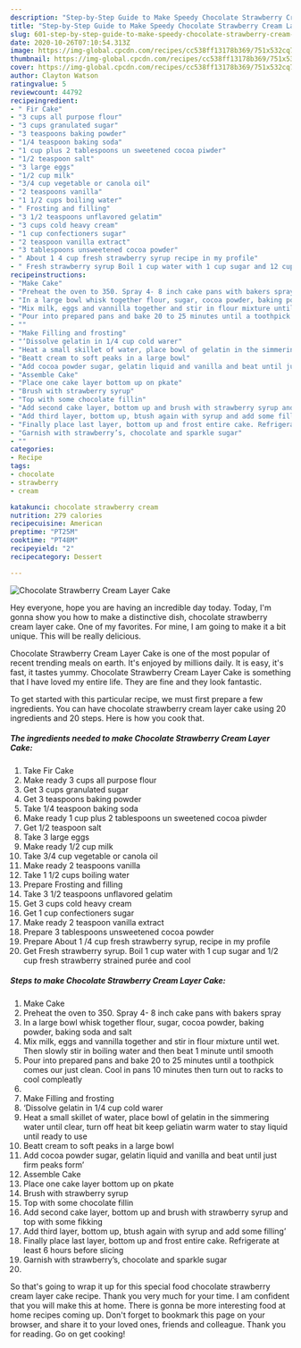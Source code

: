 ```yaml
---
description: "Step-by-Step Guide to Make Speedy Chocolate Strawberry Cream Layer Cake"
title: "Step-by-Step Guide to Make Speedy Chocolate Strawberry Cream Layer Cake"
slug: 601-step-by-step-guide-to-make-speedy-chocolate-strawberry-cream-layer-cake
date: 2020-10-26T07:10:54.313Z
image: https://img-global.cpcdn.com/recipes/cc538ff13178b369/751x532cq70/chocolate-strawberry-cream-layer-cake-recipe-main-photo.jpg
thumbnail: https://img-global.cpcdn.com/recipes/cc538ff13178b369/751x532cq70/chocolate-strawberry-cream-layer-cake-recipe-main-photo.jpg
cover: https://img-global.cpcdn.com/recipes/cc538ff13178b369/751x532cq70/chocolate-strawberry-cream-layer-cake-recipe-main-photo.jpg
author: Clayton Watson
ratingvalue: 5
reviewcount: 44792
recipeingredient:
- " Fir Cake"
- "3 cups all purpose flour"
- "3 cups granulated sugar"
- "3 teaspoons baking powder"
- "1/4 teaspoon baking soda"
- "1 cup plus 2 tablespoons un sweetened cocoa piwder"
- "1/2 teaspoon salt"
- "3 large eggs"
- "1/2 cup milk"
- "3/4 cup vegetable or canola oil"
- "2 teaspoons vanilla"
- "1 1/2 cups boiling water"
- " Frosting and filling"
- "3 1/2 teaspoons unflavored gelatim"
- "3 cups cold heavy cream"
- "1 cup confectioners sugar"
- "2 teaspoon vanilla extract"
- "3 tablespoons unsweetened cocoa powder"
- " About 1 4 cup fresh strawberry syrup recipe in my profile"
- " Fresh strawberry syrup Boil 1 cup water with 1 cup sugar and 12 cup fresh strawberry strained pure and cool"
recipeinstructions:
- "Make Cake"
- "Preheat the oven to 350. Spray 4- 8 inch cake pans with bakers spray"
- "In a large bowl whisk together flour, sugar, cocoa powder, baking powder, baking soda and salt"
- "Mix milk, eggs and vannilla together and stir in flour mixture until wet. Then slowly stir in boiling water and then beat 1 minute until smooth"
- "Pour into prepared pans and bake 20 to 25 minutes until a toothpick comes our just clean. Cool in pans 10 minutes then turn out to racks to cool compleatly"
- ""
- "Make Filling and frosting"
- "‘Dissolve gelatin in 1/4 cup cold warer"
- "Heat a small skillet of water, place bowl of gelatin in the simmering water until clear, turn off heat bit keep geliatin warm water to stay liquid until ready to use"
- "Beatt cream to soft peaks in a large bowl"
- "Add cocoa powder sugar, gelatin liquid and vanilla and beat until just firm peaks form’"
- "Assemble Cake"
- "Place one cake layer bottom up on pkate"
- "Brush with strawberry syrup"
- "Top with some chocolate fillin"
- "Add second cake layer, bottom up and brush with strawberry syrup and top with some fikking"
- "Add third layer, bottom up, btush again with syrup and add some filling’"
- "Finally place last layer, bottom up and frost entire cake. Refrigerate at least 6 hours before slicing"
- "Garnish with strawberry’s, chocolate and sparkle sugar"
- ""
categories:
- Recipe
tags:
- chocolate
- strawberry
- cream

katakunci: chocolate strawberry cream 
nutrition: 279 calories
recipecuisine: American
preptime: "PT25M"
cooktime: "PT48M"
recipeyield: "2"
recipecategory: Dessert

---
```



![Chocolate Strawberry Cream Layer Cake](https://img-global.cpcdn.com/recipes/cc538ff13178b369/751x532cq70/chocolate-strawberry-cream-layer-cake-recipe-main-photo.jpg)

Hey everyone, hope you are having an incredible day today. Today, I'm gonna show you how to make a distinctive dish, chocolate strawberry cream layer cake. One of my favorites. For mine, I am going to make it a bit unique. This will be really delicious.

Chocolate Strawberry Cream Layer Cake is one of the most popular of recent trending meals on earth. It's enjoyed by millions daily. It is easy, it's fast, it tastes yummy. Chocolate Strawberry Cream Layer Cake is something that I have loved my entire life. They are fine and they look fantastic.




To get started with this particular recipe, we must first prepare a few ingredients. You can have chocolate strawberry cream layer cake using 20 ingredients and 20 steps. Here is how you cook that.

<!--inarticleads1-->

##### The ingredients needed to make Chocolate Strawberry Cream Layer Cake:

1. Take  Fir Cake
1. Make ready 3 cups all purpose flour
1. Get 3 cups granulated sugar
1. Get 3 teaspoons baking powder
1. Take 1/4 teaspoon baking soda
1. Make ready 1 cup plus 2 tablespoons un sweetened cocoa piwder
1. Get 1/2 teaspoon salt
1. Take 3 large eggs
1. Make ready 1/2 cup milk
1. Take 3/4 cup vegetable or canola oil
1. Make ready 2 teaspoons vanilla
1. Take 1 1/2 cups boiling water
1. Prepare  Frosting and filling
1. Take 3 1/2 teaspoons unflavored gelatim
1. Get 3 cups cold heavy cream
1. Get 1 cup confectioners sugar
1. Make ready 2 teaspoon vanilla extract
1. Prepare 3 tablespoons unsweetened cocoa powder
1. Prepare  About 1 /4 cup fresh strawberry syrup, recipe in my profile
1. Get  Fresh strawberry syrup. Boil 1 cup water with 1 cup sugar and 1/2 cup fresh strawberry strained purée and cool




<!--inarticleads2-->

##### Steps to make Chocolate Strawberry Cream Layer Cake:

1. Make Cake
1. Preheat the oven to 350. Spray 4- 8 inch cake pans with bakers spray
1. In a large bowl whisk together flour, sugar, cocoa powder, baking powder, baking soda and salt
1. Mix milk, eggs and vannilla together and stir in flour mixture until wet. Then slowly stir in boiling water and then beat 1 minute until smooth
1. Pour into prepared pans and bake 20 to 25 minutes until a toothpick comes our just clean. Cool in pans 10 minutes then turn out to racks to cool compleatly
1. 
1. Make Filling and frosting
1. ‘Dissolve gelatin in 1/4 cup cold warer
1. Heat a small skillet of water, place bowl of gelatin in the simmering water until clear, turn off heat bit keep geliatin warm water to stay liquid until ready to use
1. Beatt cream to soft peaks in a large bowl
1. Add cocoa powder sugar, gelatin liquid and vanilla and beat until just firm peaks form’
1. Assemble Cake
1. Place one cake layer bottom up on pkate
1. Brush with strawberry syrup
1. Top with some chocolate fillin
1. Add second cake layer, bottom up and brush with strawberry syrup and top with some fikking
1. Add third layer, bottom up, btush again with syrup and add some filling’
1. Finally place last layer, bottom up and frost entire cake. Refrigerate at least 6 hours before slicing
1. Garnish with strawberry’s, chocolate and sparkle sugar
1. 




So that's going to wrap it up for this special food chocolate strawberry cream layer cake recipe. Thank you very much for your time. I am confident that you will make this at home. There is gonna be more interesting food at home recipes coming up. Don't forget to bookmark this page on your browser, and share it to your loved ones, friends and colleague. Thank you for reading. Go on get cooking!
